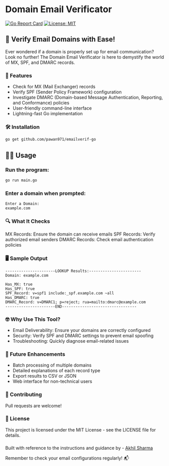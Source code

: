 # Domain Email Verificator

[![Go Report Card](https://goreportcard.com/badge/github.com/yourusername/domain-email-verificator)](https://goreportcard.com/report/github.com/yourusername/domain-email-verificator)
[![License: MIT](https://img.shields.io/badge/License-MIT-yellow.svg)](https://opensource.org/licenses/MIT)

## 📧 Verify Email Domains with Ease!

Ever wondered if a domain is properly set up for email communication? Look no further! The Domain Email Verificator is here to demystify the world of MX, SPF, and DMARC records.

### 🚀 Features

- Check for MX (Mail Exchanger) records
- Verify SPF (Sender Policy Framework) configuration
- Investigate DMARC (Domain-based Message Authentication, Reporting, and Conformance) policies
- User-friendly command-line interface
- Lightning-fast Go implementation

### 🛠 Installation

```bash
go get github.com/pawan971/emailverif-go
```
## 🏃‍♂️ Usage

### Run the program:
```bash
go run main.go
```
### Enter a domain when prompted:

```
Enter a Domain: 
example.com
```

### 🔍 What It Checks

MX Records: Ensure the domain can receive emails
SPF Records: Verify authorized email senders
DMARC Records: Check email authentication policies

### 🖥 Sample Output
```
----------------------LOOKUP Results:-----------------------
Domain: example.com

Has_MX: true
Has_SPF: true
SPF_Record: v=spf1 include:_spf.example.com ~all
Has_DMARC: true
DMARC_Record: v=DMARC1; p=reject; rua=mailto:dmarc@example.com
----------------------END---------------------------------
```

### 🤓 Why Use This Tool?

- Email Deliverability: Ensure your domains are correctly configured
- Security: Verify SPF and DMARC settings to prevent email spoofing
- Troubleshooting: Quickly diagnose email-related issues

### 🎯 Future Enhancements

- Batch processing of multiple domains
- Detailed explanations of each record type
- Export results to CSV or JSON
- Web interface for non-technical users

### 🤝 Contributing
Pull requests are welcome!

### 📜 License
This project is licensed under the MIT License - see the LICENSE file for details.

### 
Built with reference to the instructions and guidance by - [Akhil Sharma](https://www.linkedin.com/in/akhilsails/)

Remember to check your email configurations regularly! 📬
